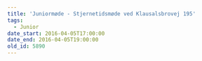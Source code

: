 ```yaml
---
title: 'Juniormøde - Stjernetidsmøde ved Klausalsbrovej 195'
tags:
  - Junior
date_start: 2016-04-05T17:00:00
date_end: 2016-04-05T19:00:00
old_id: 5890
---
```

